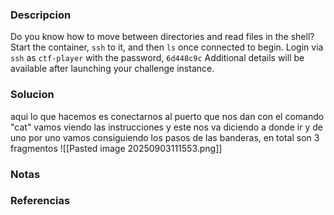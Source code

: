 ### Descripcion
Do you know how to move between directories and read files in the shell? Start the container, `ssh` to it, and then `ls` once connected to begin. Login via `ssh` as `ctf-player` with the password, `6d448c9c`
Additional details will be available after launching your challenge instance.

### Solucion
aqui lo que hacemos es conectarnos al puerto que nos dan 
con el comando "cat" vamos viendo las instrucciones y este nos va diciendo a donde ir y de uno por uno vamos consiguiendo los pasos de las banderas, en total son 3 fragmentos 
![[Pasted image 20250903111553.png]]

### Notas


### Referencias